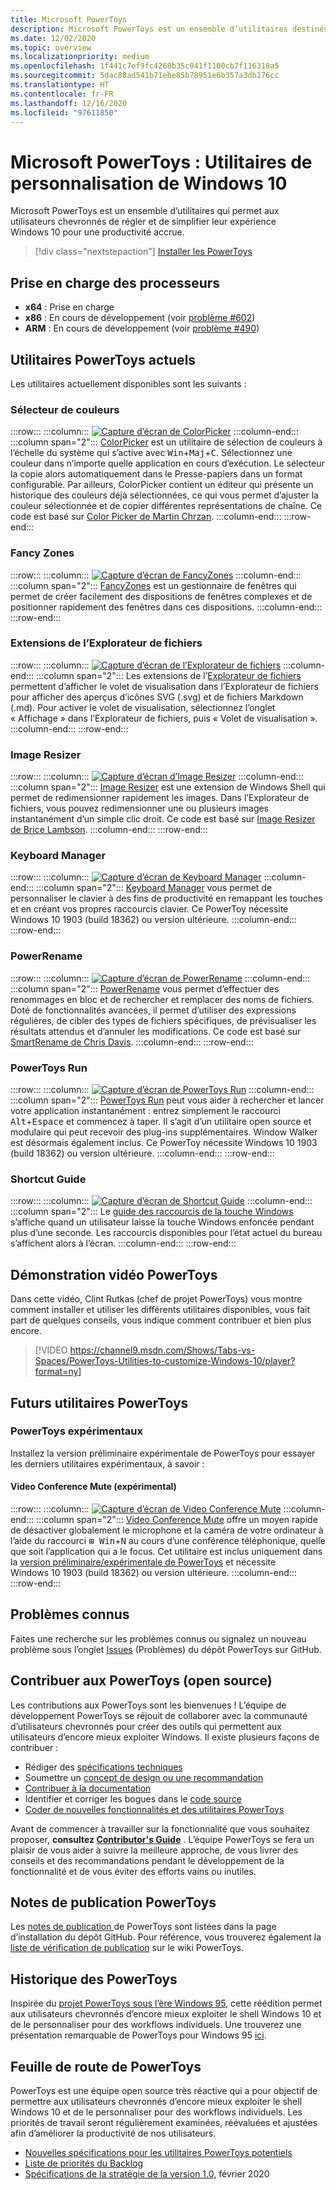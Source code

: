 ```yaml
---
title: Microsoft PowerToys
description: Microsoft PowerToys est un ensemble d’utilitaires destinés à personnaliser Windows 10. Parmi ces utilitaires figurent ColorPicker (capture d’une valeur de couleur en un clic), FancyZones (raccourcis permettant de positionner les fenêtres dans une disposition de grille), les extensions de l’Explorateur de fichiers (aperçu des SVG ou des fichiers Markdown), Image Resizer (redimensionnement d’une ou plusieurs images d’un simple clic droit), Keyboard Manager (remappage des touches ou création de raccourcis personnalisés), PowerRename (renommage en bloc avec les fonctions recherche et remplacement), PowerToys Run (lancement des applications via Alt + Espace), Shortcut Guide et ceux à venir.
ms.date: 12/02/2020
ms.topic: overview
ms.localizationpriority: medium
ms.openlocfilehash: 1f441c7ef9fc4268b35c041f1100cb7f116318a5
ms.sourcegitcommit: 5dac88ad541b71ebe85b78951e6b357a3db176cc
ms.translationtype: HT
ms.contentlocale: fr-FR
ms.lasthandoff: 12/16/2020
ms.locfileid: "97611850"
---
```

# <a name="microsoft-powertoys-utilities-to-customize-windows-10"></a>Microsoft PowerToys : Utilitaires de personnalisation de Windows 10

Microsoft PowerToys est un ensemble d’utilitaires qui permet aux utilisateurs chevronnés de régler et de simplifier leur expérience Windows 10 pour une productivité accrue.

> [!div class="nextstepaction"]
> [Installer les PowerToys](install.md)

## <a name="processor-support"></a>Prise en charge des processeurs

- **x64** : Prise en charge
- **x86** : En cours de développement (voir [problème #602](https://github.com/microsoft/PowerToys/issues/602))
- **ARM** : En cours de développement (voir [problème #490](https://github.com/microsoft/PowerToys/issues/490))

## <a name="current-powertoy-utilities"></a>Utilitaires PowerToys actuels

Les utilitaires actuellement disponibles sont les suivants :

### <a name="color-picker"></a>Sélecteur de couleurs

:::row:::
    :::column:::
        [![Capture d’écran de ColorPicker](../images/pt-color-picker.png)](color-picker.md)
    :::column-end:::
    :::column span="2":::
        [ColorPicker](color-picker.md) est un utilitaire de sélection de couleurs à l’échelle du système qui s’active avec <kbd>Win</kbd>+<kbd>Maj</kbd>+<kbd>C</kbd>. Sélectionnez une couleur dans n’importe quelle application en cours d’exécution. Le sélecteur la copie alors automatiquement dans le Presse-papiers dans un format configurable. Par ailleurs, ColorPicker contient un éditeur qui présente un historique des couleurs déjà sélectionnées, ce qui vous permet d’ajuster la couleur sélectionnée et de copier différentes représentations de chaîne. Ce code est basé sur [Color Picker de Martin Chrzan](https://github.com/martinchrzan/ColorPicker).
    :::column-end:::
:::row-end:::

### <a name="fancy-zones"></a>Fancy Zones

:::row:::
    :::column:::
        [![Capture d’écran de FancyZones](../images/pt-fancy-zones.png)](fancyzones.md)
    :::column-end:::
    :::column span="2":::
        [FancyZones](fancyzones.md) est un gestionnaire de fenêtres qui permet de créer facilement des dispositions de fenêtres complexes et de positionner rapidement des fenêtres dans ces dispositions.
    :::column-end:::
:::row-end:::

### <a name="file-explorer-add-ons"></a>Extensions de l’Explorateur de fichiers

:::row:::
    :::column:::
        [![Capture d’écran de l’Explorateur de fichiers](../images/pt-file-explorer.png)](file-explorer.md)
    :::column-end:::
    :::column span="2":::
        Les extensions de l’[Explorateur de fichiers](file-explorer.md) permettent d’afficher le volet de visualisation dans l’Explorateur de fichiers pour afficher des aperçus d’icônes SVG (.svg) et de fichiers Markdown (.md). Pour activer le volet de visualisation, sélectionnez l’onglet « Affichage » dans l’Explorateur de fichiers, puis « Volet de visualisation ».
    :::column-end:::
:::row-end:::

### <a name="image-resizer"></a>Image Resizer

:::row:::
    :::column:::
        [![Capture d’écran d’Image Resizer](../images/pt-image-resizer.png)](image-resizer.md)
    :::column-end:::
    :::column span="2":::
        [Image Resizer](image-resizer.md) est une extension de Windows Shell qui permet de redimensionner rapidement les images.  Dans l’Explorateur de fichiers, vous pouvez redimensionner une ou plusieurs images instantanément d’un simple clic droit. Ce code est basé sur [Image Resizer de Brice Lambson](https://github.com/bricelam/ImageResizer).
    :::column-end:::
:::row-end:::

### <a name="keyboard-manager"></a>Keyboard Manager

:::row:::
    :::column:::
        [![Capture d’écran de Keyboard Manager](../images/pt-keyboard-manager.png)](keyboard-manager.md)
    :::column-end:::
    :::column span="2":::
        [Keyboard Manager](keyboard-manager.md) vous permet de personnaliser le clavier à des fins de productivité en remappant les touches et en créant vos propres raccourcis clavier. Ce PowerToy nécessite Windows 10 1903 (build 18362) ou version ultérieure.
    :::column-end:::
:::row-end:::

### <a name="powerrename"></a>PowerRename

:::row:::
    :::column:::
        [![Capture d’écran de PowerRename](../images/pt-rename.png)](powerrename.md)
    :::column-end:::
    :::column span="2":::
        [PowerRename](powerrename.md) vous permet d’effectuer des renommages en bloc et de rechercher et remplacer des noms de fichiers. Doté de fonctionnalités avancées, il permet d’utiliser des expressions régulières, de cibler des types de fichiers spécifiques, de prévisualiser les résultats attendus et d’annuler les modifications. Ce code est basé sur [SmartRename de Chris Davis](https://github.com/chrdavis/SmartRename).
    :::column-end:::
:::row-end:::

### <a name="powertoys-run"></a>PowerToys Run

:::row:::
    :::column:::
        [![Capture d’écran de PowerToys Run](../images/pt-run.png)](run.md)
    :::column-end:::
    :::column span="2":::
        [PowerToys Run](run.md) peut vous aider à rechercher et lancer votre application instantanément : entrez simplement le raccourci <kbd>Alt</kbd>+<kbd>Espace</kbd> et commencez à taper. Il s’agit d’un utilitaire open source et modulaire qui peut recevoir des plug-ins supplémentaires. Window Walker est désormais également inclus. Ce PowerToy nécessite Windows 10 1903 (build 18362) ou version ultérieure.
    :::column-end:::
:::row-end:::

### <a name="shortcut-guide"></a>Shortcut Guide

:::row:::
    :::column:::
        [![Capture d’écran de Shortcut Guide](../images/pt-shortcut-guide.png)](shortcut-guide.md)
    :::column-end:::
    :::column span="2":::
        Le [guide des raccourcis de la touche Windows](shortcut-guide.md) s’affiche quand un utilisateur laisse la touche Windows enfoncée pendant plus d’une seconde. Les raccourcis disponibles pour l’état actuel du bureau s’affichent alors à l’écran.
    :::column-end:::
:::row-end:::

## <a name="powertoys-video-walk-through"></a>Démonstration vidéo PowerToys

Dans cette vidéo, Clint Rutkas (chef de projet PowerToys) vous montre comment installer et utiliser les différents utilitaires disponibles, vous fait part de quelques conseils, vous indique comment contribuer et bien plus encore.

> [!VIDEO https://channel9.msdn.com/Shows/Tabs-vs-Spaces/PowerToys-Utilities-to-customize-Windows-10/player?format=ny]

## <a name="future-powertoy-utilities"></a>Futurs utilitaires PowerToys

### <a name="experimental-powertoys"></a>PowerToys expérimentaux

Installez la version préliminaire expérimentale de PowerToys pour essayer les derniers utilitaires expérimentaux, à savoir :

#### <a name="video-conference-mute-experimental"></a>Video Conference Mute (expérimental)

:::row:::
    :::column:::
        [![Capture d’écran de Video Conference Mute](../images/pt-video-conference-mute.png)](video-conference-mute.md)
    :::column-end:::
    :::column span="2":::
        [Video Conference Mute](video-conference-mute.md) offre un moyen rapide de désactiver globalement le microphone et la caméra de votre ordinateur à l’aide du raccourci <kbd>⊞ Win</kbd>+<kbd>N</kbd> au cours d’une conférence téléphonique, quelle que soit l’application qui a le focus. Cet utilitaire est inclus uniquement dans la [version préliminaire/expérimentale de PowerToys](https://github.com/microsoft/PowerToys/releases/) et nécessite Windows 10 1903 (build 18362) ou version ultérieure.
    :::column-end:::
:::row-end:::

## <a name="known-issues"></a>Problèmes connus

Faites une recherche sur les problèmes connus ou signalez un nouveau problème sous l’onglet [Issues](https://github.com/microsoft/PowerToys/issues) (Problèmes) du dépôt PowerToys sur GitHub.

## <a name="contribute-to-powertoys-open-source"></a>Contribuer aux PowerToys (open source)

Les contributions aux PowerToys sont les bienvenues ! L’équipe de développement PowerToys se réjouit de collaborer avec la communauté d’utilisateurs chevronnés pour créer des outils qui permettent aux utilisateurs d’encore mieux exploiter Windows. Il existe plusieurs façons de contribuer :

- Rédiger des [spécifications techniques](https://codeburst.io/on-writing-tech-specs-6404c9791159)
- Soumettre un [concept de design ou une recommandation](https://www.microsoft.com/design/inclusive/)
- [Contribuer à la documentation](https://docs.microsoft.com/contribute/)
- Identifier et corriger les bogues dans le [code source](https://github.com/microsoft/PowerToys/tree/master/src)
- [Coder de nouvelles fonctionnalités et des utilitaires PowerToys](https://github.com/microsoft/PowerToys/tree/master/doc/devdocs)

Avant de commencer à travailler sur la fonctionnalité que vous souhaitez proposer, **consultez [Contributor's Guide](https://github.com/microsoft/PowerToys/blob/master/CONTRIBUTING.md)** . L’équipe PowerToys se fera un plaisir de vous aider à suivre la meilleure approche, de vous livrer des conseils et des recommandations pendant le développement de la fonctionnalité et de vous éviter des efforts vains ou inutiles.

## <a name="powertoys-release-notes"></a>Notes de publication PowerToys

Les [notes de publication ](https://github.com/microsoft/PowerToys/releases/) de PowerToys sont listées dans la page d’installation du dépôt GitHub. Pour référence, vous trouverez également la [liste de vérification de publication](https://github.com/microsoft/PowerToys/wiki/Release-check-list) sur le wiki PowerToys.

## <a name="powertoys-history"></a>Historique des PowerToys

Inspirée du [projet PowerToys sous l’ère Windows 95](https://en.wikipedia.org/wiki/Microsoft_PowerToys), cette réédition permet aux utilisateurs chevronnés d’encore mieux exploiter le shell Windows 10 et de le personnaliser pour des workflows individuels.  Une trouverez une présentation remarquable de PowerToys pour Windows 95 [ici](https://socket3.wordpress.com/2016/10/22/using-windows-95-powertoys/).

## <a name="powertoys-roadmap"></a>Feuille de route de PowerToys

PowerToys est une équipe open source très réactive qui a pour objectif de permettre aux utilisateurs chevronnés d’encore mieux exploiter le shell Windows 10 et de le personnaliser pour des workflows individuels. Les priorités de travail seront régulièrement examinées, réévaluées et ajustées afin d’améliorer la productivité de nos utilisateurs.

- [Nouvelles spécifications pour les utilitaires PowerToys potentiels](https://github.com/microsoft/PowerToys/wiki/Specs)
- [Liste de priorités du Backlog](https://github.com/microsoft/PowerToys/wiki/Roadmap#backlog-priority-list-in-order)
- [Spécifications de la stratégie de la version 1.0](https://github.com/microsoft/PowerToys/wiki/Version-1.0-Strategy), février 2020
